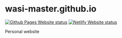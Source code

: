# wasi-master.github.io
[![Github Pages Website status](https://img.shields.io/website.svg?label=Github%20Pages&down_color=red&down_message=down&up_color=green&up_message=up&url=https://wasi-master.github.io)](https://wasi-master.github.io)
[![Netlify Website status](https://img.shields.io/website.svg?label=Netlify&down_color=red&down_message=down&up_color=green&up_message=up&url=https://wasi-master.netlify.app)](https://wasi-master.netlify.app)Personal website
